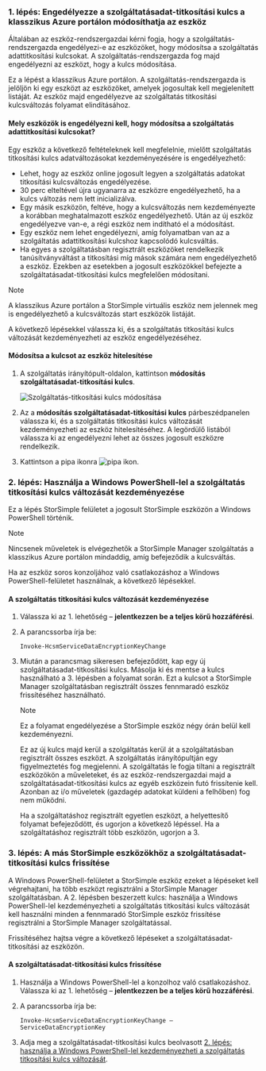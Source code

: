 <!--author=SharS last changed: 12/01/15-->

### <a name="step-1-authorize-a-device-to-change-the-service-data-encryption-key-in-the-azure-classic-portal"></a>1. lépés: Engedélyezze a szolgáltatásadat-titkosítási kulcs a klasszikus Azure portálon módosíthatja az eszköz
Általában az eszköz-rendszergazdai kérni fogja, hogy a szolgáltatás-rendszergazda engedélyezi-e az eszközöket, hogy módosítsa a szolgáltatás adattitkosítási kulcsokat. A szolgáltatás-rendszergazda fog majd engedélyezni az eszközt, hogy a kulcs módosítása.

Ez a lépést a klasszikus Azure portálon. A szolgáltatás-rendszergazda is jelöljön ki egy eszközt az eszközöket, amelyek jogosultak kell megjelenített listáját. Az eszköz majd engedélyezve az szolgáltatás titkosítási kulcsváltozás folyamat elindításához.

#### <a name="which-devices-can-be-authorized-to-change-service-data-encryption-keys"></a>Mely eszközök is engedélyezni kell, hogy módosítsa a szolgáltatás adattitkosítási kulcsokat?
Egy eszköz a következő feltételeknek kell megfelelnie, mielőtt szolgáltatás titkosítási kulcs adatváltozásokat kezdeményezésére is engedélyezhető:

* Lehet, hogy az eszköz online jogosult legyen a szolgáltatás adatokat titkosítási kulcsváltozás engedélyezése.
* 30 perc elteltével újra ugyanarra az eszközre engedélyezhető, ha a kulcs változás nem lett inicializálva.
* Egy másik eszközön, feltéve, hogy a kulcsváltozás nem kezdeményezte a korábban meghatalmazott eszköz engedélyezhető. Után az új eszköz engedélyezve van-e, a régi eszköz nem indítható el a módosítást.
* Egy eszköz nem lehet engedélyezni, amíg folyamatban van az a szolgáltatás adattitkosítási kulcshoz kapcsolódó kulcsváltás.
* Ha egyes a szolgáltatásban regisztrált eszközöket rendelkezik tanúsítványváltást a titkosítási míg mások számára nem engedélyezhető a eszköz. Ezekben az esetekben a jogosult eszközökkel befejezte a szolgáltatásadat-titkosítási kulcs megfelelően módosítani.

> [!NOTE]
> A klasszikus Azure portálon a StorSimple virtuális eszköz nem jelennek meg is engedélyezhető a kulcsváltozás start eszközök listáját.
> 
> 

A következő lépésekkel válassza ki, és a szolgáltatás titkosítási kulcs változását kezdeményezheti az eszköz engedélyezéséhez.

#### <a name="to-authorize-a-device-to-change-the-key"></a>Módosítsa a kulcsot az eszköz hitelesítése
1. A szolgáltatás irányítópult-oldalon, kattintson **módosítás szolgáltatásadat-titkosítási kulcs**.
   
    ![Szolgáltatás-titkosítási kulcs módosítása](./media/storsimple-change-data-encryption-key/HCS_ChangeServiceDataEncryptionKey-include.png)
2. Az a **módosítás szolgáltatásadat-titkosítási kulcs** párbeszédpanelen válassza ki, és a szolgáltatás titkosítási kulcs változását kezdeményezheti az eszköz hitelesítéséhez. A legördülő listából válassza ki az engedélyezni lehet az összes jogosult eszközre rendelkezik.
3. Kattintson a pipa ikonra ![pipa ikon](./media/storsimple-change-data-encryption-key/HCS_CheckIcon-include.png).

### <a name="step-2-use-windows-powershell-for-storsimple-to-initiate-the-service-data-encryption-key-change"></a>2. lépés: Használja a Windows PowerShell-lel a szolgáltatás titkosítási kulcs változását kezdeményezése
Ez a lépés StorSimple felületet a jogosult StorSimple eszközön a Windows PowerShell történik.

> [!NOTE]
> Nincsenek műveletek is elvégezhetők a StorSimple Manager szolgáltatás a klasszikus Azure portálon mindaddig, amíg befejeződik a kulcsváltás.
> 
> 

Ha az eszköz soros konzoljához való csatlakozáshoz a Windows PowerShell-felületet használnak, a következő lépésekkel.

#### <a name="to-initiate-the-service-data-encryption-key-change"></a>A szolgáltatás titkosítási kulcs változását kezdeményezése
1. Válassza ki az 1. lehetőség – **jelentkezzen be a teljes körű hozzáférési**.
2. A parancssorba írja be:
   
     `Invoke-HcsmServiceDataEncryptionKeyChange`
3. Miután a parancsmag sikeresen befejeződött, kap egy új szolgáltatásadat-titkosítási kulcs. Másolja ki és mentse a kulcs használható a 3. lépésben a folyamat során. Ezt a kulcsot a StorSimple Manager szolgáltatásban regisztrált összes fennmaradó eszköz frissítéséhez használható.
   
   > [!NOTE]
   > Ez a folyamat engedélyezése a StorSimple eszköz négy órán belül kell kezdeményezni.
   > 
   > 
   
   Ez az új kulcs majd kerül a szolgáltatás kerül át a szolgáltatásban regisztrált összes eszközt. A szolgáltatás irányítópultján egy figyelmeztetés fog megjelenni. A szolgáltatás le fogja tiltani a regisztrált eszközökön a műveleteket, és az eszköz-rendszergazdai majd a szolgáltatásadat-titkosítási kulcs az egyéb eszközein futó frissítenie kell. Azonban az i/o műveletek (gazdagép adatokat küldeni a felhőben) fog nem működni.
   
   Ha a szolgáltatáshoz regisztrált egyetlen eszközt, a helyettesítő folyamat befejeződött, és ugorjon a következő lépéssel. Ha a szolgáltatáshoz regisztrált több eszközön, ugorjon a 3.

### <a name="step-3-update-the-service-data-encryption-key-on-other-storsimple-devices"></a>3. lépés: A más StorSimple eszközökhöz a szolgáltatásadat-titkosítási kulcs frissítése
A Windows PowerShell-felületet a StorSimple eszköz ezeket a lépéseket kell végrehajtani, ha több eszközt regisztrálni a StorSimple Manager szolgáltatásban. A 2. lépésben beszerzett kulcs: használja a Windows PowerShell-lel kezdeményezheti a szolgáltatás titkosítási kulcs változását kell használni minden a fennmaradó StorSimple eszköz frissítése regisztrálni a StorSimple Manager szolgáltatással.

Frissítéséhez hajtsa végre a következő lépéseket a szolgáltatásadat-titkosítási az eszközön.

#### <a name="to-update-the-service-data-encryption-key"></a>A szolgáltatásadat-titkosítási kulcs frissítése
1. Használja a Windows PowerShell-lel a konzolhoz való csatlakozáshoz. Válassza ki az 1. lehetőség – **jelentkezzen be a teljes körű hozzáférési**.
2. A parancssorba írja be:
   
    `Invoke-HcsmServiceDataEncryptionKeyChange – ServiceDataEncryptionKey`
3. Adja meg a szolgáltatásadat-titkosítási kulcs beolvasott [2. lépés: használja a Windows PowerShell-lel kezdeményezheti a szolgáltatás titkosítási kulcs változását](#to-initiate-the-service-data-encryption-key-change).

